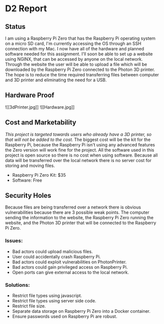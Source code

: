 # D2 Report
## Status
I am using a Raspberry Pi Zero that has the Raspberry Pi operating system on a micro SD card, I'm currently accessing the OS through an SSH connection with my Mac. I now have all of the hardware and planned software needed for this assignment. I'll soon be able to set up a website using NGINX, that can be accessed by anyone on the local network. Through the website the user will be able to upload a file which will be downloaded by the Raspberry Pi Zero connected to the Photon 3D printer. The hope is to reduce the time required transferring files between computer and 3D printer and eliminating the need for a USB.
## Hardware Proof
![[3dPrinter.jpg]]
![[Hardware.jpg]]
## Cost and Marketability
_This project is targeted towards users who already have a 3D printer, so that will not be added to the cost._
The biggest cost will be the kit for the Raspberry Pi, because the Raspberry Pi isn't using any advanced features the Zero version will work fine for the project. All the software used in this project is open source so there is no cost when using software. Because all data will be transferred over the local network there is no server cost for storing and moving files.
- Raspberry Pi Zero Kit: $35
- Software: Free
## Security Holes
Because files are being transferred over a network there is obvious vulnerabilities because there are 3 possible weak points. The computer sending the information to the website, the Raspberry Pi Zero running the website, and the Photon 3D printer that will be connected to the Raspberry Pi Zero.
### Issues:
- Bad actors could upload malicious files.
- User could accidentally crash Raspberry Pi.
- Bad actors could exploit vulnerabilities on PhotonPrinter.
- Bad actors could gain privileged access on Raspberry Pi.
- Open ports can give external access to the local network.
### Solutions:
- Restrict file types using javascript.
- Restrict file types using server side code.
- Restrict file size.
- Separate data storage on Raspberry Pi Zero into a Docker container.
- Ensure passwords used on Raspberry Pi are robust.